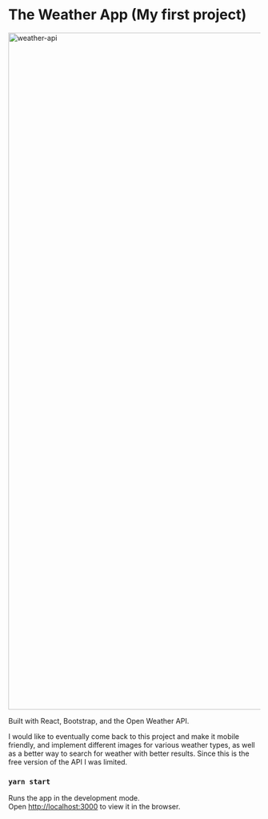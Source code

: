 # The Weather App (My first project)

<img width="1353" alt="weather-api" src="https://user-images.githubusercontent.com/42985712/181861916-2859b8d5-7bd0-48d6-95cb-93bcf3d1efd6.PNG">

Built with React, Bootstrap, and the Open Weather API.

I would like to eventually come back to this project and make it mobile friendly, and implement different images for various weather types, as well as a better way to search for weather with better results. Since this is the free version of the API I was limited.

### `yarn start`

Runs the app in the development mode.<br>
Open [http://localhost:3000](http://localhost:3000) to view it in the browser.
